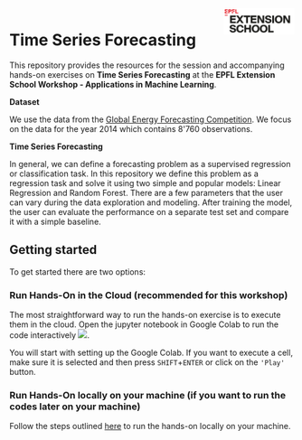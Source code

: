 <img src="../static/logo_red.png" width="125px" align="right">


# Time Series Forecasting

This repository provides the resources for the session and accompanying hands-on exercises on **Time Series Forecasting** at the **EPFL Extension School Workshop - Applications in Machine Learning**.

**Dataset**

We use the data from the [Global Energy Forecasting Competition](https://en.wikipedia.org/wiki/Global_Energy_Forecasting_Competition). We focus on the data for the year 2014 which contains 8'760 observations.

**Time Series Forecasting**

In general, we can define a forecasting problem as a supervised regression or classification task. In this repository we define this problem as a regression task and solve it using two simple and popular models: Linear Regression and Random Forest. There are a few parameters that the user can vary during the data exploration and modeling. After training the model, the user can evaluate the performance on a separate test set and compare it with a simple baseline.


## Getting started

To get started there are two options:

### Run Hands-On in the Cloud (recommended for this workshop)

The most straightforward way to run the hands-on exercise is to execute them in the cloud. Open the jupyter notebook in Google Colab to run the code interactively [![](https://colab.research.google.com/assets/colab-badge.svg)](https://colab.research.google.com/github/epfl-exts/amld24-applications-ML-workshop/blob/main/timeseries_regression_case_study/notebook.ipynb).

You will start with setting up the Google Colab. If you want to execute a cell, make sure it is selected and then press `SHIFT`+`ENTER` or click on the `'Play'` button.

### Run Hands-On locally on your machine (if you want to run the codes later on your machine)

Follow the steps outlined [here](https://github.com/epfl-exts/amld24-applications-ML-workshop/blob/main/README.md) to run the hands-on locally on your machine.
